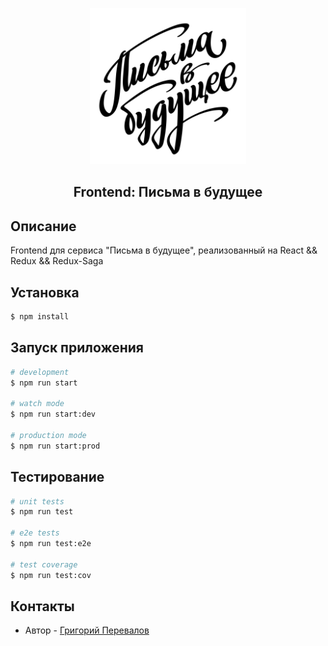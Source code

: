 <p align="center">
    <img width="250" src="./src/images/pisma-01.jpg" title="Логотип &quot;Пиьсма в будущее&quot;"/>
</p>
  <h2 align='center'>Frontend: Письма в будущее</h2>

## Описание

Frontend для сервиса "Письма в будущее", реализованный на React && Redux && Redux-Saga

## Установка

```bash
$ npm install
```

## Запуск приложения

```bash
# development
$ npm run start

# watch mode
$ npm run start:dev

# production mode
$ npm run start:prod
```

## Тестирование

```bash
# unit tests
$ npm run test

# e2e tests
$ npm run test:e2e

# test coverage
$ npm run test:cov
```

## Контакты

- Автор - [Григорий Перевалов](https://github.com/biryusala)
